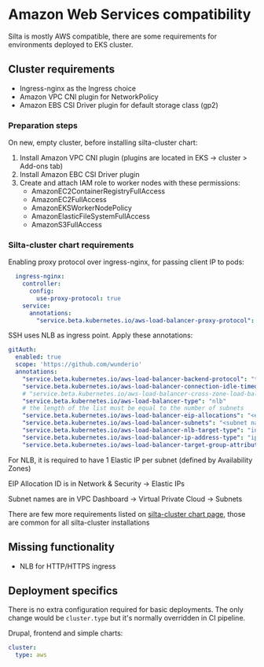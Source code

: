 # Amazon Web Services compatibility

Silta is mostly AWS compatible, there are some requirements for environments deployed to EKS cluster.

## Cluster requirements

- Ingress-nginx as the Ingress choice
- Amazon VPC CNI plugin for NetworkPolicy
- Amazon EBS CSI Driver plugin for default storage class (gp2)

### Preparation steps

On new, empty cluster, before installing silta-cluster chart:

1. Install Amazon VPC CNI plugin (plugins are located in EKS -> cluster > Add-ons tab)
2. Install Amazon EBC CSI Driver plugin
3. Create and attach IAM role to worker nodes with these permissions:
   - AmazonEC2ContainerRegistryFullAccess
   - AmazonEC2FullAccess
   - AmazonEKSWorkerNodePolicy
   - AmazonElasticFileSystemFullAccess
   - AmazonS3FullAccess

### Silta-cluster chart requirements

Enabling proxy protocol over ingress-nginx, for passing client IP to pods:
```yaml
  ingress-nginx:
    controller:
      config:
        use-proxy-protocol: true
    service:
      annotations:
        "service.beta.kubernetes.io/aws-load-balancer-proxy-protocol": "*"
```

SSH uses NLB as ingress point. Apply these annotations:
```yaml
gitAuth:
  enabled: true
  scope: 'https://github.com/wunderio'
  annotations:
    "service.beta.kubernetes.io/aws-load-balancer-backend-protocol": "tcp"
    "service.beta.kubernetes.io/aws-load-balancer-connection-idle-timeout": "60"
    # "service.beta.kubernetes.io/aws-load-balancer-cross-zone-load-balancing-enabled": "true"
    "service.beta.kubernetes.io/aws-load-balancer-type": "nlb"
    # the length of the list must be equal to the number of subnets
    "service.beta.kubernetes.io/aws-load-balancer-eip-allocations": "<elastic IP id>"
    "service.beta.kubernetes.io/aws-load-balancer-subnets": "<subnet name here"
    "service.beta.kubernetes.io/aws-load-balancer-nlb-target-type": "instance"
    "service.beta.kubernetes.io/aws-load-balancer-ip-address-type": "ipv4"
    "service.beta.kubernetes.io/aws-load-balancer-target-group-attributes": "stickiness.enabled=true,stickiness.type=source_ip,preserve_client_ip.enabled=true"
```
For NLB, it is required to have 1 Elastic IP per subnet (defined by Availability Zones)

EIP Allocation ID is in Network & Security -> Elastic IPs 

Subnet names are in VPC Dashboard -> Virtual Private Cloud -> Subnets

There are few more requirements listed on [silta-cluster chart page](https://github.com/wunderio/charts/tree/master/silta-cluster#requirements), those are common for all silta-cluster installations 

## Missing functionality

- NLB for HTTP/HTTPS ingress

## Deployment specifics

There is no extra configuration required for basic deployments. The only change would be `cluster.type` but it's normally overridden in CI pipeline.

Drupal, frontend and simple charts:
```yaml
cluster:
  type: aws
```

